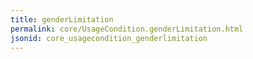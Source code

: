 ```yaml
---
title: genderLimitation
permalink: core/UsageCondition.genderLimitation.html
jsonid: core_usagecondition_genderlimitation
---
```

